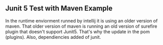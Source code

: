 ## Junit 5 Test with Maven Example
In the runtime enviorment runned by intellij it is using an older version of maven.
That older version of maven is running an old version of surefire plugin that doesn't support Junit5.
That's why the update in the pom (plugins). Also, dependiencies added of junit.
